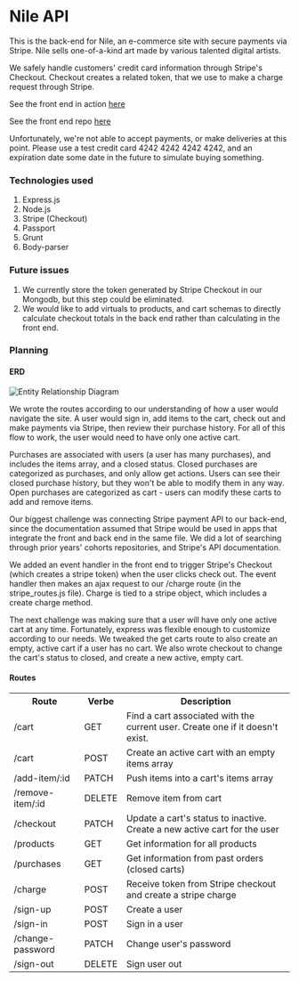 # Nile API
This is the back-end for Nile, an e-commerce site with secure payments via
Stripe. Nile sells one-of-a-kind art made by various talented digital artists.

We safely handle customers' credit card information through Stripe's Checkout.
Checkout creates a related token, that we use to make a charge request through Stripe.

See the front end in action [here](https://wdi-3-0.github.io/nile-client/)

See the front end repo [here](https://github.com/wdi-3-0/nile-client)

Unfortunately, we're not able to accept payments, or make deliveries at this point.
Please use a test credit card 4242 4242 4242 4242, and an expiration date some
date in the future to simulate buying something.

### Technologies used
1. Express.js
2. Node.js
3. Stripe (Checkout)
4. Passport
5. Grunt
6. Body-parser

### Future issues
1. We currently store the token generated by Stripe Checkout in our Mongodb, but this step could be eliminated.
2. We would like to add virtuals to products, and cart schemas to directly calculate checkout totals in the back end rather than calculating in the front end.

### Planning

#### ERD

![Entity Relationship Diagram](https://i.imgur.com/fQcOcT1.png)

We wrote the routes according to our understanding of how a user would navigate the site.
A user would sign in, add items to the cart, check out and make payments via Stripe, then review their purchase history. For all of this flow to work, the user would need to have only one active cart.

Purchases are associated with users (a user has many purchases), and includes the
items array, and a closed status. Closed purchases are categorized as purchases, and only allow get actions. Users can see their closed purchase history, but they won't be able to modify them in any way. Open purchases are categorized as cart - users can modify these carts to add and remove items.

Our biggest challenge was connecting Stripe payment API to our back-end, since the documentation assumed that Stripe would be used in apps that integrate the front and back end in the same file. We did a lot of searching through prior years' cohorts repositories, and Stripe's API documentation.

We added an event handler in the front end to trigger Stripe's Checkout (which creates a stripe token) when the user clicks check out. The event handler then makes an ajax request to our /charge route (in the stripe_routes.js file). Charge is tied to a stripe object, which includes a create charge method.

The next challenge was making sure that a user will have only one active cart at any time.
Fortunately, express was flexible enough to customize according to our needs. We tweaked the get carts route to also create an empty, active cart if a user has no cart. We also wrote checkout to change the cart's status to closed, and create a new active, empty cart.

#### Routes

<table style="width:100%">
  <tr>
    <th>Route</th>
    <th>Verbe</th>
    <th>Description</th>
  </tr>
  <tr>
    <td>/cart</td>
    <td>GET</td>
    <td>Find a cart associated with the current user. Create one if it doesn't exist.</td>
  </tr>
  <tr>
    <td>/cart</td>
    <td>POST</td>
    <td>Create an active cart with an empty items array</td>
  </tr>
  <tr>
    <td>/add-item/:id</td>
    <td>PATCH</td>
    <td>Push items into a cart's items array</td>
  </tr>
  <tr>
    <td>/remove-item/:id</td>
    <td>DELETE</td>
    <td>Remove item from cart</td>
  </tr>
  <tr>
    <td>/checkout</td>
    <td>PATCH</td>
    <td>Update a cart's status to inactive. Create a new active cart for the user</td>
  </tr>
  <tr>
    <td>/products</td>
    <td>GET</td>
    <td>Get information for all products</td>
  </tr>
  <tr>
    <td>/purchases</td>
    <td>GET</td>
    <td>Get information from past orders (closed carts)</td>
  </tr>
  <tr>
    <td>/charge</td>
    <td>POST</td>
    <td>Receive token from Stripe checkout and create a stripe charge</td>
  </tr>
  <tr>
    <td>/sign-up</td>
    <td>POST</td>
    <td>Create a user</td>
  </tr>
  <tr>
    <td>/sign-in</td>
    <td>POST</td>
    <td>Sign in a user</td>
  </tr>
  <tr>
    <td>/change-password</td>
    <td>PATCH</td>
    <td>Change user's password</td>
  </tr>
  <tr>
    <td>/sign-out</td>
    <td>DELETE</td>
    <td>Sign user out</td>
  </tr>
</table>
